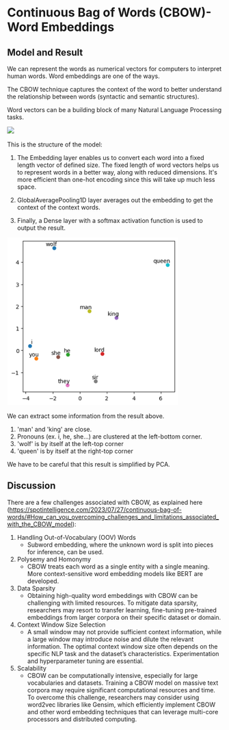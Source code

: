 # Continuous Bag of Words (CBOW)- Word Embeddings

## Model and Result

We can represent the words as numerical vectors for computers to interpret human words. Word embeddings are one of the ways.

The CBOW technique captures the context of the word to better understand the relationship between words (syntactic and semantic structures).

Word vectors can be a building block of many Natural Language Processing tasks.

<img src='https://drive.google.com/uc?id=11UcTETIGoFccIxp1PS75OSXPPNxWn_sa' width='600'>

This is the structure of the model:

1. The Embedding layer enables us to convert each word into a fixed length vector of defined size. The fixed length of word vectors helps us to represent words in a better way, along with reduced dimensions. It's more efficient than one-hot encoding since this will take up much less space.

2. GlobalAveragePooling1D layer averages out the embedding to get the context of the context words.

3. Finally, a Dense layer with a softmax activation function is used to output the result.

<img src='https://raw.githubusercontent.com/Juhyung8371/AI-ML-CV-Projects/main/Natural%20Language%20Processing/Continuous%20Bag%20of%20Words/word_relationships.png' width='400'>

We can extract some information from the result above. 

1. 'man' and 'king' are close.
2. Pronouns (ex. i, he, she...) are clustered at the left-bottom corner. 
3. 'wolf' is by itself at the left-top corner
4. 'queen' is by itself at the right-top corner

We have to be careful that this result is simplified by PCA.

## Discussion

There are a few challenges associated with CBOW, as explained here (https://spotintelligence.com/2023/07/27/continuous-bag-of-words/#How_can_you_overcoming_challenges_and_limitations_associated_with_the_CBOW_model):

1. Handling Out-of-Vocabulary (OOV) Words
   - Subword embedding, where the unknown word is split into pieces for inference, can be used.
2. Polysemy and Homonymy
   - CBOW treats each word as a single entity with a single meaning. More context-sensitive word embedding models like BERT are developed.
3. Data Sparsity
   - Obtaining high-quality word embeddings with CBOW can be challenging with limited resources. To mitigate data sparsity, researchers may resort to transfer learning, fine-tuning pre-trained embeddings from larger corpora on their specific dataset or domain. 
4. Context Window Size Selection
   - A small window may not provide sufficient context information, while a large window may introduce noise and dilute the relevant information. The optimal context window size often depends on the specific NLP task and the dataset’s characteristics. Experimentation and hyperparameter tuning are essential.
5. Scalability
    - CBOW can be computationally intensive, especially for large vocabularies and datasets. Training a CBOW model on massive text corpora may require significant computational resources and time. To overcome this challenge, researchers may consider using word2vec libraries like Gensim, which efficiently implement CBOW and other word embedding techniques that can leverage multi-core processors and distributed computing.


